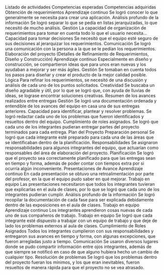  Listado de actividades
Competencias esperadas
Competencias adquiridas
Obtención de requerimientos
Aprendizaje continuo
Se logró conocer lo que generalmente se necesita para crear una aplicación.
Análisis profundo de la información
Se logró separar lo que se pedía en listas jerarquizadas, lo que necesitó de mucho análisis.
Gestión
La capacidad de organización de requerimientos para tomar en cuenta todo lo que el usuario necesita...
Capacidad para tomar decisiones
Se necesitó que el equipo esté seguro de sus decisiones al jerarquizar los requerimientos.
Comunicación
Se logró una comunicación con la persona a la que se le pedían los requerimientos.
Elaboración del proyecto (Detalles de Refinamiento de Requerimientos, Diseño y Construcción)
Aprendizaje continuo
Especialmente en diseño y construcción, se compartieron ideas que para unos eran nuevas y los ayudaban a mejorar y ser más ágiles.
Gestión
Se tomaban en cuenta todos los pasos para diseñar y crear el producto de la mejor calidad posible.
Lógica
Para refinar los requerimientos, se necesitó de una discusión y análisis de cada uno de los puntos solicitados.
Creatividad
Se buscaba un diseño agradable y útil, por lo que se logró que, con ayuda de lluvias de ideas, se lograse encontrar soluciones creativas.
Resumen de los avances realizados entre entregas
Gestión
Se logró una documentación ordenada y entendible de los avances del equipo en casa una de sus entregas anteriores.
Capacidad para identificar, plantear y resolver problemas.
Se logró redactar cada uno de los problemas que fueron identificados y resueltos dentro del equipo.
Cumplimiento de roles asignados.
Se logró que cada uno de los integrantes pudieran entregar partes del proyecto terminados para cada entrega.
Plan del Proyecto
Preparación personal
Se logró que cada integrante esté preparado para cada una de las áreas que se identificaban dentro de la planificación.
Responsabilidades
Se asignaron responsabilidades para algunos integrantes del equipo, que actuarían como responsables del área de elaboración del proyecto.
Planificación
Se logró que el proyecto sea correctamente planificado para que las entregas sean en tiempo y forma, además de poder contar con tiempos extra por si ocurría algún inconveniente.
Presentaciones de Avance
Aprendizaje continuo
En cada presentación se obtuvo una retroalimentación por parte del profesor, en la que el equipo pudo saber en qué mejorar.
Trabajo en equipo
Las presentaciones necesitaron que todos los integrantes tuvieran que explicarlas en el aula de clases, por lo que se logró que cada uno de los integrantes pudieran cumplir.
Análisis profundo de la información
Se logró recopilar la documentación de cada fase para ser explicada debidamente dentro de las exposiciones en el aula de clases.
Trabajo en equipo
Aprendizaje continuo
Los integrantes aprendieron cosas nuevas de cada uno de sus compañeros de trabajo.
Trabajo en equipo
Se logró que cada integrante esté dispuesto a trabajar con un equipo de trabajo y que deje de lado los problemas externos al aula de clases.
Cumplimiento de Roles Asignados
Todos los integrantes cumplieron con sus responsabilidades y entregaron sus avances en tiempo y forma, con algunas excepciones, que fueron arregladas justo a tiempo.
Comunicación
Se usaron diversos lugares donde se pudo compartir información entre ojos integrantes, además de que siempre se notificó en caso de que alguno hubiera hecho un cambio de cualquier tipo.
Resolución de problemas
Se logró que los problemas dentro del proyecto fueran los mínimos, y los que eran inevitables, fueron resueltos de manera rápida para que el proyecto no se vea atrasado.

 

